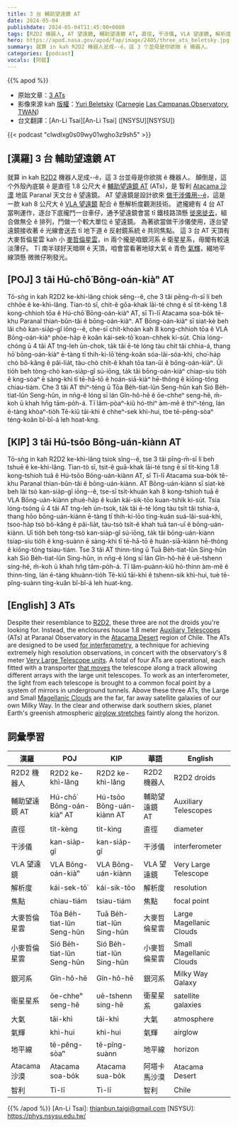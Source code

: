 ```yaml
---
title: 3 台 輔助望遠鏡 AT
date: 2024-05-04
publishdate: 2024-05-04T11:45:00+0800
tags: [R2D2 機器人, AT 望遠鏡, 輔助望遠鏡 AT, 直徑, 干涉儀, VLA 望遠鏡, 解析度, 焦點, 大麥哲倫星雲, 小麥哲倫星雲, 銀河系, 衛星星系, 大氣, 氣輝, 地平線, 智利, Atacama 沙漠]
hero: https://apod.nasa.gov/apod/fap/image/2405/three_ats_beletsky.jpg
summary: 就算 in kah R2D2 機器人足成--ê，這 3 个並毋是你欲揣 ê 機器人。
categories: [podcast]
vocals: [阿錕]
---
```


{{% apod %}}

- 原始文章：[3 ATs](https://apod.nasa.gov/apod/ap240504.html)
- 影像來源 kah [版權][copyright]：[Yuri Beletsky](https://www.instagram.com/yuribeletsky/) ([Carnegie](http://carnegiescience.edu/) [Las Campanas Observatory](http://www.lco.cl/), [TWAN](https://twanight.org/about/))
- 台文翻譯：[An-Li Tsai][An-Li Tsai] ([NSYSU][NSYSU])

{{< podcast "clwdlxg0s09wy01wgho3z9sh5" >}}

## [漢羅] 3 台 輔助望遠鏡 AT
就算 in kah [R2D2][R2D2] 機器人足成--ê，這 3 台並毋是你欲揣 ê 機器人。
顛倒是，這个外殼內底裝 ê 是直徑 1.8 公尺大 ê [輔助望遠鏡 AT][Auxiliary Telescopes] (ATs)，是 智利 [Atacama 沙漠][Atacama Desert] 地區 Paranal 天文台 ê 望遠鏡。
AT 望遠鏡是設計欲來 [做干涉儀用--ê][for interferometry]，這是一款 kah 8 公尺大 ê [VLA 望遠鏡][Very Large Telescope units] 配合 ê 懸解析度觀測技術。
遮攏總有 4 台 AT 當咧運作，逐台下底攏鬥一台車仔，通予望遠鏡會當 tī 鐵枝路頂懸 [徙來徙去][that moves]，組合做無仝 ê 排列，鬥做一个較大單位 ê 望遠鏡。
為著欲當做干涉儀使用，逐台望遠鏡接收著 ê 光線會送去 tī 地下道 ê 反射鏡系統 ê 共同焦點。
這 3 台 AT 天頂有 大麥哲倫星雲 kah 小 [麥哲倫星雲][Magellanic Clouds]，in 兩个攏是咱銀河系 ê 衛星星系，毋閣有較遠淡薄仔。
Tī 南半球好天暗暝 ê 天頂，咱會當看著地球大氣 ê 青色 [氣輝][airglow stretches]，綴地平線頂懸 微微仔咧發光。

## [POJ] 3 tâi Hú-chō͘ Bōng-oán-kiàⁿ AT
Tō-sǹg in kah R2D2 ke-khì-lâng chiok sêng--ê, che 3 tâi pēng-m̄-sī lí beh chhōe ê ke-khì-lâng.
Tian-tò sī, chit-ê gōa-khak lāi-té chng ê sī ti̍t-kèng 1.8 kong-chhioh tōa ê Hú-chō͘ Bōng-oán-kiàⁿ AT, sī Tì-lī Atacama soa-bo̍k tē-khu Paranal thian-bûn-tâi ê bōng-oán-kiàⁿ.
AT Bōng-oán-kiàⁿ sī siat-kè beh lâi chò kan-sia̍p-gî iōng--ê, che-sī chi̍t-khoán kah 8 kong-chhioh tōa ê VLA Bōng-oán-kiàⁿ phòe-ha̍p ê koân kái-sek-tō͘ koan-chhek ki-su̍t.
Chia lóng-chóng ū 4 tâi AT tng-leh ūn-chok, ta̍k tâi ē-té lóng tàu chi̍t tâi chhia-á, thang hō͘ bōng-oán-kiàⁿ ē-tàng tī thih-ki-lō͘ téng-koân sóa-lâi-sóa-khì, cho͘-ha̍p chò bô-kâng ê pâi-lia̍t, tàu-chò chi̍t-ê khah tōa tan-ūi ê bōng-oán-kiàⁿ.
Ūi tio̍h beh tòng-chò kan-sia̍p-gî sú-iōng, ta̍k tâi bōng-oán-kiàⁿ chiap-siu tio̍h ê kng-sòaⁿ ē sàng-khì tī tē-hā-tō ê hoán-siā-kiàⁿ hē-thóng ê kiōng-tông chiau-tiám.
Che 3 tâi AT thiⁿ-téng ū Tōa Be̍h-tiat-lûn Seng-hûn kah Sió Be̍h-tiat-lûn Seng-hûn, in nn̄g-ê lóng sī lán Gîn-hô-hē ê ōe-chheⁿ seng-hē, m̄-koh ū khah hn̄g tām-po̍h-á.
Tī lâm-pòaⁿ-kiû hó-thiⁿ àm-mê ê thiⁿ-téng, lán ē-tàng khòaⁿ-tio̍h Tē-kiû tāi-khì ê chheⁿ-sek khì-hui, tòe tē-pêng-sòaⁿ téng-koân bî-bî-á leh hoat-kng.

## [KIP] 3 tâi Hú-tsōo Bōng-uán-kiànn AT
Tō-sǹg in kah R2D2 ke-khì-lâng tsiok sîng--ê, tse 3 tâi pīng-m̄-sī lí beh tshuē ê ke-khì-lâng.
Tian-tò sī, tsit-ê guā-khak lāi-té tsng ê sī ti̍t-kìng 1.8 kong-tshioh tuā ê Hú-tsōo Bōng-uán-kiànn AT, sī Tì-lī Atacama sua-bo̍k tē-khu Paranal thian-bûn-tâi ê bōng-uán-kiànn.
AT Bōng-uán-kiànn sī siat-kè beh lâi tsò kan-sia̍p-gî iōng--ê, tse-sī tsi̍t-khuán kah 8 kong-tshioh tuā ê VLA Bōng-uán-kiànn phuè-ha̍p ê kuân kái-sik-tōo kuan-tshik ki-su̍t.
Tsia lóng-tsóng ū 4 tâi AT tng-leh ūn-tsok, ta̍k tâi ē-té lóng tàu tsi̍t tâi tshia-á, thang hōo bōng-uán-kiànn ē-tàng tī thih-ki-lōo tíng-kuân suá-lâi-suá-khì, tsoo-ha̍p tsò bô-kâng ê pâi-lia̍t, tàu-tsò tsi̍t-ê khah tuā tan-uī ê bōng-uán-kiànn.
Uī tio̍h beh tòng-tsò kan-sia̍p-gî sú-iōng, ta̍k tâi bōng-uán-kiànn tsiap-siu tio̍h ê kng-suànn ē sàng-khì tī tē-hā-tō ê huán-siā-kiànn hē-thóng ê kiōng-tông tsiau-tiám.
Tse 3 tâi AT thinn-tíng ū Tuā Be̍h-tiat-lûn Sing-hûn kah Sió Be̍h-tiat-lûn Sing-hûn, in nn̄g-ê lóng sī lán Gîn-hô-hē ê uē-tshenn sing-hē, m̄-koh ū khah hn̄g tām-po̍h-á.
Tī lâm-puànn-kiû hó-thinn àm-mê ê thinn-tíng, lán ē-tàng khuànn-tio̍h Tē-kiû tāi-khì ê tshenn-sik khì-hui, tuè tē-pîng-suànn tíng-kuân bî-bî-á leh huat-kng.

## [English] 3 ATs
Despite their resemblance to [R2D2][R2D2], these three are not the droids you're looking for.
Instead, the enclosures house 1.8 meter [Auxiliary Telescopes][Auxiliary Telescopes] (ATs) at Paranal Observatory in the [Atacama Desert][Atacama Desert] region of Chile.
The ATs are designed to be used [for interferometry][for interferometry], a technique for achieving extremely high resolution observations, in concert with the observatory's 8 meter [Very Large Telescope units][Very Large Telescope units].
A total of four ATs are operational, each fitted with a transporter [that moves][that moves] the telescope along a track allowing different arrays with the large unit telescopes.
To work as an interferometer, the light from each telescope is brought to a common focal point by a system of mirrors in underground tunnels.
Above these three ATs, the Large and Small [Magellanic Clouds][Magellanic Clouds] are the far, far away satellite galaxies of our own Milky Way.
In the clear and otherwise dark southern skies, planet Earth's greenish atmospheric [airglow stretches][airglow stretches] faintly along the horizon.

## 詞彙學習

|漢羅|POJ|KIP|華語|English|
|-|-|-|-|-|
|R2D2 機器人|R2D2 ke-khì-lâng|R2D2 ke-khì-lâng|R2D2 機器人|R2D2 droids|
|輔助望遠鏡 AT|Hú-chō͘ Bōng-oán-kiàⁿ AT|Hú-tsōo Bōng-uán-kiànn AT|輔助望遠鏡 AT|Auxiliary Telescopes|
|直徑|ti̍t-kèng|ti̍t-kìng|直徑|diameter|
|干涉儀|kan-sia̍p-gî|kan-sia̍p-gî|干涉儀|interferometer|
|VLA 望遠鏡|VLA Bōng-oán-kiàⁿ|VLA Bōng-uán-kiànn|VLA 望遠鏡|Very Large Telescope|
|解析度|kái-sek-tō͘|kái-sik-tōo|解析度|resolution|
|焦點|chiau-tiám|tsiau-tiám|焦點|focal point|
|大麥哲倫星雲|Tōa Be̍h-tiat-lûn Seng-hûn|Tuā Be̍h-tiat-lûn Sing-hûn|大麥哲倫星雲|Large Magellanic Clouds|
|小麥哲倫星雲|Sió Be̍h-tiat-lûn Seng-hûn|Sió Be̍h-tiat-lûn Sing-hûn|小麥哲倫星雲|Small Magellanic Clouds|
|銀河系|Gîn-hô-hē|Gîn-hô-hē|銀河系|Milky Way Galaxy|
|衛星星系|ōe-chheⁿ seng-hē|uē-tshenn sing-hē|衛星星系|satellite galaxies|
|大氣|tāi-khì|tāi-khì|大氣|atmosphere|
|氣輝|khì-hui|khì-hui|氣輝|airglow|
|地平線|tē-pêng-sòaⁿ|tē-pîng-suànn|地平線|horizon|
|Atacama 沙漠|Atacama soa-bo̍k|Atacama sua-bo̍k|阿塔卡馬沙漠|Atacama Desert|
|智利|Tì-lī|Tì-lī|智利|Chile|

{{% /apod %}}
[An-Li Tsai]: thianbun.taigi@gmail.com
[NSYSU]: https://phys.nsysu.edu.tw/

[copyright]: https://apod.nasa.gov/apod/fap/lib/about_apod.html#srapply
[License3]: https://creativecommons.org/licenses/by/3.0/
[License2]:https://creativecommons.org/licenses/by-nc-nd/2.0/

[R2D2]:http://www.youtube.com/watch?v=GxVHsWlE7hE
[Auxiliary Telescopes]:http://www.eso.org/sci/facilities/paranal/telescopes/vlti/at/
[Atacama Desert]:https://earthobservatory.nasa.gov/images/144989/atacama-greening
[for interferometry]:http://www.eso.org/sci/facilities/paranal/telescopes/vlti/at/
[Very Large Telescope units]:http://www.eso.org/sci/facilities/paranal/telescopes/vlti/index.html
[that moves]:http://gerardstravelnotes.blogspot.com/2008/01/holy-moving-telescopes-batman.html
[Magellanic Clouds]:https://apod.nasa.gov/apod/ap060809.html
[airglow stretches]:https://apod.nasa.gov/apod/ap110817.html
